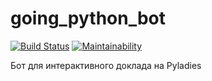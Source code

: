 # going_python_bot

[![Build Status](https://travis-ci.org/Melevir/going_python_bot.svg?branch=master)](https://travis-ci.org/Melevir/going_python)
[![Maintainability](https://api.codeclimate.com/v1/badges/28a235ac0c60ebb12be0/maintainability)](https://codeclimate.com/github/Melevir/going_python_bot/maintainability)

Бот для интерактивного доклада на Pyladies
